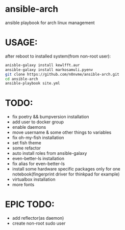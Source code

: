 # ansible-arch
ansible playbook for arch linux management

# USAGE:
after reboot to installed system(from non-root user):
```bash
anisble-galaxy install kewlfft.aur
ansible-galaxy install markosamuli.pyenv
git clone https://github.com/n0nvme/ansible-arch.git
cd ansible-arch
ansible-playbook site.yml
```

# TODO:
- fix poetry && bumpversion installation
- add user to docker group
- enable daemons
- move username & some other things to variables
- fix oh-my-fish installation
- set fish theme
- some refactor
- auto install roles from ansible-galaxy
- even-better-ls installation
- fix alias for even-better-ls
- install some hardware specific packages only for one notebook(fingerprint driver for thinkpad for example)
- virtualbox installation
- more fonts

# EPIC TODO:
 - add reflector(as daemon)
 - create non-root sudo user